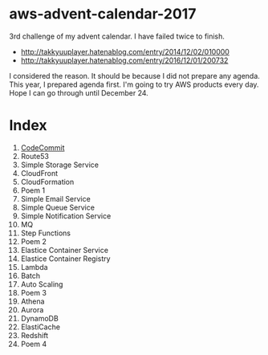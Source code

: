 # aws-advent-calendar-2017

3rd challenge of my advent calendar. I have failed twice to finish.

* http://takkyuuplayer.hatenablog.com/entry/2014/12/02/010000
* http://takkyuuplayer.hatenablog.com/entry/2016/12/01/200732

I considered the reason. It should be because I did not prepare any agenda. This year, I prepared agenda first.
I'm going to try AWS products every day. Hope I can go through until December 24.

# Index

1. [CodeCommit](https://github.com/takkyuuplayer/aws-advent-calendar-2017/blob/master/01-code-commit.md)
1. Route53
1. Simple Storage Service
1. CloudFront
1. CloudFormation
1. Poem 1
1. Simple Email Service
1. Simple Queue Service
1. Simple Notification Service
1. MQ
1. Step Functions
1. Poem 2
1. Elastice Container Service
1. Elastice Container Registry
1. Lambda
1. Batch
1. Auto Scaling
1. Poem 3
1. Athena
1. Aurora
1. DynamoDB
1. ElastiCache
1. Redshift
1. Poem 4
